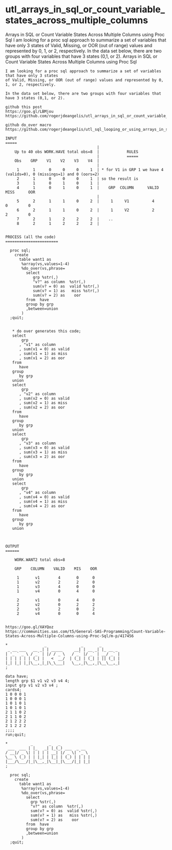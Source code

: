 # utl_arrays_in_sql_or_count_variable_states_across_multiple_columns
Arrays in SQL or Count Variable States Across Multiple Columns using Proc Sql  I am looking for a proc sql approach to summarize a set of variables that have only 3 states of Valid, Missing, or OOR (out of range) values and represented by 0, 1, or 2, respectively.  In the data set below, there are two groups with four variables that have 3 states (0,1, or 2).
    Arrays in SQL or Count Variable States Across Multiple Columns using Proc Sql

    I am looking for a proc sql approach to summarize a set of variables that have only 3 states
    of Valid, Missing, or OOR (out of range) values and represented by 0, 1, or 2, respectively.

    In the data set below, there are two groups with four variables that have 3 states (0,1, or 2).

    github this post
    https://goo.gl/LBMjou
    https://github.com/rogerjdeangelis/utl_arrays_in_sql_or_count_variable_states_across_multiple_columns

    github do_over macro
    https://github.com/rogerjdeangelis/utl_sql_looping_or_using_arrays_in_sql

    INPUT
    =====
                                            |
        Up to 40 obs WORK.HAVE total obs=8  |            RULES
                                            |            =====
        Obs    GRP    V1    V2    V3    V4  |
                                            |
         1      1      0     0     0     1  | * for V1 in GRP 1 we have 4 (valids=0), 0 (missings=1) and 0 (oors=2)
         2      1      0     0     0     1  | so the result is
         3      1      0     1     0     1  |
         4      1      0     1     0     1  |    GRP  COLUMN      VALID      MISS      OOR
                                            |
         5      2      1     1     0     2  |     1     V1          4         0         0
         6      2      1     1     0     2  |     1     V2          2         2         0
         7      2      1     2     2     2  |    ..
         8      2      1     2     2     2  |


    PROCESS (all the code)
    =======================

      proc sql;
        create
          table want1 as
           %array(vs,values=1-4)
           %do_over(vs,phrase=
             select
                grp %str(,)
                "v?" as column  %str(,)
                sum(v? = 0) as  valid %str(,)
                sum(v? = 1) as   miss %str(,)
                sum(v? = 2) as    oor
             from  have
             group by grp
             ,between=union
           )
      ;quit;


       * do over generates this code;
       select
           grp
          , "v1" as column
          , sum(v1 = 0) as valid
          , sum(v1 = 1) as miss
          , sum(v1 = 2) as oor
       from
          have
       group
          by grp
       union
       select
           grp
          , "v2" as column
          , sum(v2 = 0) as valid
          , sum(v2 = 1) as miss
          , sum(v2 = 2) as oor
       from
          have
       group
          by grp
       union
       select
           grp
          , "v3" as column
          , sum(v3 = 0) as valid
          , sum(v3 = 1) as miss
          , sum(v3 = 2) as oor
       from
          have
       group
          by grp
       union
       select
           grp
          , "v4" as column
          , sum(v4 = 0) as valid
          , sum(v4 = 1) as miss
          , sum(v4 = 2) as oor
       from
          have
       group
          by grp
       union



    OUTPUT
    ======

        WORK.WANT2 total obs=8

        GRP    COLUMN    VALID    MIS    OOR

         1       v1        4       0      0
         1       v2        2       2      0
         1       v3        4       0      0
         1       v4        0       4      0

         2       v1        0       4      0
         2       v2        0       2      2
         2       v3        2       0      2
         2       v4        0       0      4


    https://goo.gl/XAYQoz
    https://communities.sas.com/t5/General-SAS-Programming/Count-Variable-States-Across-Multiple-Columns-using-Proc-Sql/m-p/417456

    *                _               _       _
     _ __ ___   __ _| | _____     __| | __ _| |_ __ _
    | '_ ` _ \ / _` | |/ / _ \   / _` |/ _` | __/ _` |
    | | | | | | (_| |   <  __/  | (_| | (_| | || (_| |
    |_| |_| |_|\__,_|_|\_\___|   \__,_|\__,_|\__\__,_|
    ;

    data have;
    length grp $1 v1 v2 v3 v4 4;
    input grp v1 v2 v3 v4 ;
    cards4;
    1 0 0 0 1
    1 0 0 0 1
    1 0 1 0 1
    1 0 1 0 1
    2 1 1 0 2
    2 1 1 0 2
    2 1 2 2 2
    2 1 2 2 2
    ;;;;
    run;quit;

    *          _       _   _
     ___  ___ | |_   _| |_(_) ___  _ __
    / __|/ _ \| | | | | __| |/ _ \| '_ \
    \__ \ (_) | | |_| | |_| | (_) | | | |
    |___/\___/|_|\__,_|\__|_|\___/|_| |_|
    ;

      proc sql;
        create
          table want1 as
           %array(vs,values=1-4)
           %do_over(vs,phrase=
             select
               grp %str(,)
               "v?" as column  %str(,)
               sum(v? = 0) as  valid %str(,)
               sum(v? = 1) as   miss %str(,)
               sum(v? = 2) as    oor
             from  have
             group by grp
             ,between=union
           )
      ;quit;


